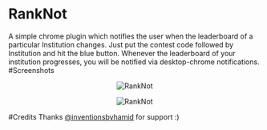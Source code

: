 # RankNot
A simple chrome plugin which notifies the user when the leaderboard of a particular Institution changes. Just put the contest
code followed by Institution and hit the blue button. Whenever the leaderboard of your institution progresses, you will be notified
via desktop-chrome notifications.
#Screenshots

<p align="center">
  <img src="https://i.gyazo.com/d6edf9785234c3f874f05e76152ea25d.png" alt="RankNot"/>
</p>

<p align="center">
  <img src="https://i.gyazo.com/127fb22f1f4b8b8e29834ed7ff18d4c1.png" alt="RankNot"/>
</p>
#Credits
Thanks <a href="https://github.com/inventionsbyhamid">@inventionsbyhamid</a> for support :)
